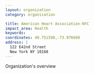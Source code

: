```yaml
---
layout: organization
category: organization

title: American Heart Association-NYC
impact_area: Health
keywords: 
coordinates: 40.751598,-73.976669
address: |
  122 E42nd Street
  New York NY 10168
---
```

Organization's overview
